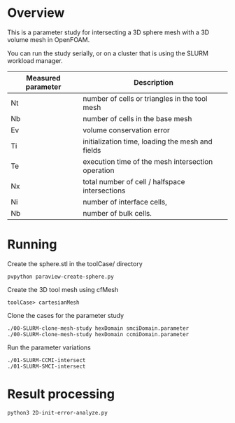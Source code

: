 # Overview

This is a parameter study for intersecting a 3D sphere mesh with a 3D volume mesh in OpenFOAM.

You can run the study serially, or on a cluster that is using the SLURM workload manager.

Measured parameter  | Description
--- | ---
Nt | number of cells or triangles in the tool mesh
Nb | number of cells in the base mesh
Ev | volume conservation error
Ti | initialization time, loading the mesh and fields
Te | execution time of the mesh intersection operation
Nx | total number of cell / halfspace intersections 
Ni | number of interface cells,
Nb | number of bulk cells.

# Running 

Create the sphere.stl in the toolCase/ directory

    pvpython paraview-create-sphere.py 


Create the 3D tool mesh using cfMesh 


    toolCase> cartesianMesh

Clone the cases for the parameter study 

    ./00-SLURM-clone-mesh-study hexDomain smciDomain.parameter
    ./00-SLURM-clone-mesh-study hexDomain ccmiDomain.parameter

Run the parameter variations 

    ./01-SLURM-CCMI-intersect
    ./01-SLURM-SMCI-intersect

# Result processing 

    python3 2D-init-error-analyze.py
